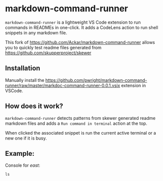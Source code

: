 # markdown-command-runner

`markdown-command-runner` is a lightweight VS Code extension to run commands in READMEs in one-click.
It adds a CodeLens action to run shell snippets in any markdown file.

This fork of https://github.com/Ackar/markdown-command-runner
allows you to quickly test readme files generated from 
https://github.com/skupperproject/skewer

## Installation

Manually install the https://github.com/pwright/markdown-command-runner/raw/master/markdoc-command-runner-0.0.1.vsix extension in VSCode.

## How does it work?

`markdown-command-runner` detects patterns from skewer generated readme markdown files and adds
a `Run command in terminal` action at the top.

When clicked the associated snippet is run the current active terminal or a new one if it is busy.

## Example:


Console for _east_:

~~~ shell
ls
~~~





